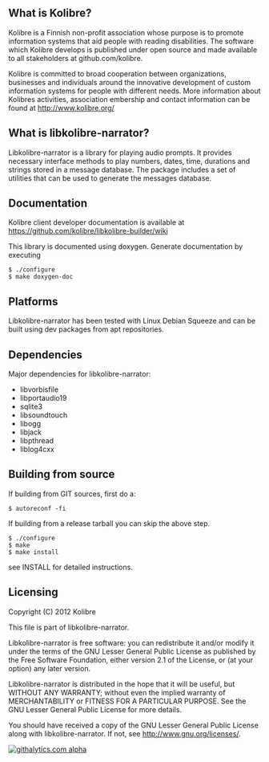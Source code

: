 What is Kolibre?
---------------------------------
Kolibre is a Finnish non-profit association whose purpose is to promote
information systems that aid people with reading disabilities. The software
which Kolibre develops is published under open source and made available to all
stakeholders at github.com/kolibre.

Kolibre is committed to broad cooperation between organizations, businesses and
individuals around the innovative development of custom information systems for
people with different needs. More information about Kolibres activities, association 
embership and contact information can be found at http://www.kolibre.org/


What is libkolibre-narrator?
---------------------------------
Libkolibre-narrator is a library for playing audio prompts. It provides necessary
interface methods to play numbers, dates, time, durations and strings stored in
a message database. The package includes a set of utilities that can be used to
generate the messages database.


Documentation
---------------------------------
Kolibre client developer documentation is available at 
https://github.com/kolibre/libkolibre-builder/wiki

This library is documented using doxygen. Generate documentation by executing

    $ ./configure
    $ make doxygen-doc


Platforms
---------------------------------
Libkolibre-narrator has been tested with Linux Debian Squeeze and can be built
using dev packages from apt repositories.


Dependencies
---------------------------------
Major dependencies for libkolibre-narrator:

* libvorbisfile
* libportaudio19
* sqlite3
* libsoundtouch
* libogg
* libjack
* libpthread
* liblog4cxx


Building from source
---------------------------------
If building from GIT sources, first do a:

    $ autoreconf -fi

If building from a release tarball you can skip the above step.

    $ ./configure
    $ make
    $ make install

see INSTALL for detailed instructions.


Licensing
---------------------------------
Copyright (C) 2012 Kolibre

This file is part of libkolibre-narrator.

Libkolibre-narrator is free software: you can redistribute it and/or modify
it under the terms of the GNU Lesser General Public License as published by
the Free Software Foundation, either version 2.1 of the License, or
(at your option) any later version.

Libkolibre-narrator is distributed in the hope that it will be useful,
but WITHOUT ANY WARRANTY; without even the implied warranty of
MERCHANTABILITY or FITNESS FOR A PARTICULAR PURPOSE.  See the
GNU Lesser General Public License for more details.

You should have received a copy of the GNU Lesser General Public License
along with libkolibre-narrator. If not, see <http://www.gnu.org/licenses/>.

[![githalytics.com alpha](https://cruel-carlota.pagodabox.com/86183bc334a5abaa4505507a97c0931a "githalytics.com")](http://githalytics.com/kolibre/libkolibre-narrator)
